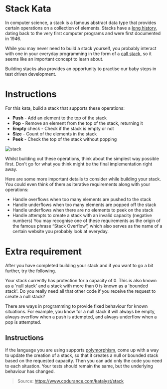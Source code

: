 # Stack Kata
In computer science, a stack is a famous abstract data type that provides certain operations on a collection of elements. Stacks have a [long history](https://en.wikipedia.org/wiki/Stack_(abstract_data_type)#History), dating back to the very first computer programs and were first documented in 1946.

While you may never need to build a stack yourself, you probably interact with one in your everyday programming in the form of a [call stack](https://en.wikipedia.org/wiki/Function_(computer_programming)#Call_stack), so it seems like an important concept to learn about.

Building stacks also provides an opportunity to practise our baby steps in test driven development.


# Instructions
For this kata, build a stack that supports these operations:

* **Push** - Add an element to the top of the stack
* **Pop** - Remove an element from the top of the stack, returning it
* **Empty** check - Check if the stack is empty or not
* **Size** - Count of the elements in the stack
* **Peek** - Check the top of the stack without popping

![stack](https://www.codurance.com/hs-fs/hubfs/Katalyst/Kata%20assets/Stack/stack-example.jpg?width=1079&height=926&name=stack-example.jpg)

Whilst building out these operations, think about the simplest way possible first. Don't go for what you think might be the final implementation right away.

Here are some more important details to consider while building your stack. You could even think of them as iterative requirements along with your operations:

* Handle overflows when too many elements are pushed to the stack
* Handle underflows when too many elements are popped off the stack
* Handle underflows when there are no elements to peek on the stack
* Handle attempts to create a stack with an invalid capacity (negative numbers)
  You may recognise one of these requirements as the origin of the famous phrase “Stack Overflow”, which also serves as the name of a certain website you probably look at everyday.

# Extra requirement

After you have completed building your stack and if you want to go a bit further, try the following.

Your stack currently has protection for a capacity of 0. This is also known as a 'null stack' and a stack with more than 0 is known as a 'bounded stack'. Do you really need all that other code if you receive the request to create a null stack?

There are ways in programming to provide fixed behaviour for known situations. For example, you know for a null stack it will always be empty, always overflow when a push is attempted, and always underflow when a pop is attempted.

## Instructions
If the language you are using supports [polymorphism](https://en.wikipedia.org/wiki/Polymorphism_(computer_science)), come up with a way to update the creation of a stack, so that it creates a null or bounded stack based on the requested capacity. Then you can add only the code you need to each situation. Your tests should remain the same, but the underlying behaviour has changed.

> Source: https://www.codurance.com/katalyst/stack
